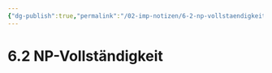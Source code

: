 ```yaml
---
{"dg-publish":true,"permalink":"/02-imp-notizen/6-2-np-vollstaendigkeit/"}
---
```


# 6.2 NP-Vollständigkeit